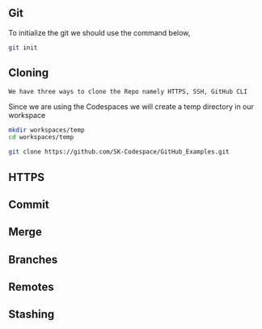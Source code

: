 ## Git 

To initialize the git we should use the command below,

```sh
git init
```

## Cloning
    We have three ways to clone the Repo namely HTTPS, SSH, GitHub CLI

Since we are using the Codespaces we will create a temp directory in our workspace

``` sh
mkdir workspaces/temp
cd workspaces/temp
```


```sh
git clone https://github.com/SK-Codespace/GitHub_Examples.git
```

## HTTPS

## Commit

## Merge

## Branches

## Remotes

## Stashing
